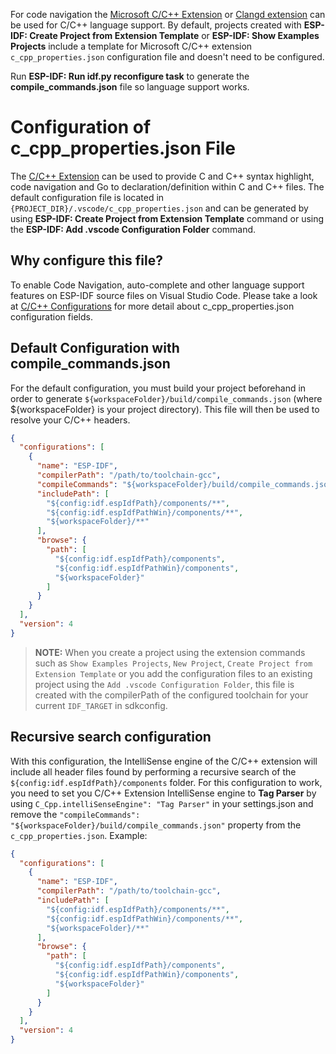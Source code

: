 For code navigation the [Microsoft C/C++ Extension](https://marketplace.visualstudio.com/items?itemName=ms-vscode.cpptools) or [Clangd extension](https://marketplace.visualstudio.com/items?itemName=llvm-vs-code-extensions.vscode-clangd) can be used for C/C++ language support. By default, projects created with **ESP-IDF: Create Project from Extension Template** or **ESP-IDF: Show Examples Projects** include a template for Microsoft C/C++ extension `c_cpp_properties.json` configuration file and doesn't need to be configured.

Run **ESP-IDF: Run idf.py reconfigure task** to generate the **compile_commands.json** file so language support works.

# Configuration of c_cpp_properties.json File

The [C/C++ Extension](https://marketplace.visualstudio.com/items?itemName=ms-vscode.cpptools) can be used to provide C and C++ syntax highlight, code navigation and Go to declaration/definition within C and C++ files.
The default configuration file is located in `{PROJECT_DIR}/.vscode/c_cpp_properties.json` and can be generated by using **ESP-IDF: Create Project from Extension Template** command or using the **ESP-IDF: Add .vscode Configuration Folder** command.

## Why configure this file?

To enable Code Navigation, auto-complete and other language support features on ESP-IDF source files on Visual Studio Code. Please take a look at [C/C++ Configurations](https://code.visualstudio.com/docs/cpp/config-linux#_cc-configurations) for more detail about c_cpp_properties.json configuration fields.

## Default Configuration with compile_commands.json

For the default configuration, you must build your project beforehand in order to generate `${workspaceFolder}/build/compile_commands.json` (where \${workspaceFolder} is your project directory). This file will then be used to resolve your C/C++ headers.

```json
{
  "configurations": [
    {
      "name": "ESP-IDF",
      "compilerPath": "/path/to/toolchain-gcc",
      "compileCommands": "${workspaceFolder}/build/compile_commands.json",
      "includePath": [
        "${config:idf.espIdfPath}/components/**",
        "${config:idf.espIdfPathWin}/components/**",
        "${workspaceFolder}/**"
      ],
      "browse": {
        "path": [
          "${config:idf.espIdfPath}/components",
          "${config:idf.espIdfPathWin}/components",
          "${workspaceFolder}"
        ]
      }
    }
  ],
  "version": 4
}
```

> **NOTE:** When you create a project using the extension commands such as `Show Examples Projects`, `New Project`, `Create Project from Extension Template` or you add the configuration files to an existing project using the `Add .vscode Configuration Folder`, this file is created with the compilerPath of the configured toolchain for your current `IDF_TARGET` in sdkconfig.

## Recursive search configuration

With this configuration, the IntelliSense engine of the C/C++ extension will include all header files found by performing a recursive search of the `${config:idf.espIdfPath}/components` folder.
For this configuration to work, you need to set you C/C++ Extension IntelliSense engine to **Tag Parser** by using `C_Cpp.intelliSenseEngine": "Tag Parser"` in your settings.json and remove the `"compileCommands": "${workspaceFolder}/build/compile_commands.json"` property from the `c_cpp_properties.json`. Example:

```json
{
  "configurations": [
    {
      "name": "ESP-IDF",
      "compilerPath": "/path/to/toolchain-gcc",
      "includePath": [
        "${config:idf.espIdfPath}/components/**",
        "${config:idf.espIdfPathWin}/components/**",
        "${workspaceFolder}/**"
      ],
      "browse": {
        "path": [
          "${config:idf.espIdfPath}/components",
          "${config:idf.espIdfPathWin}/components",
          "${workspaceFolder}"
        ]
      }
    }
  ],
  "version": 4
}
```
